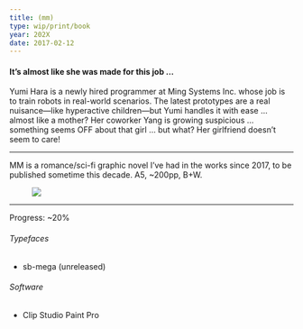 ```yaml
---
title: (mm)
type: wip/print/book
year: 202X
date: 2017-02-12
---
```


#### It’s almost like she was made for this job …

Yumi Hara is a newly hired programmer at Ming Systems Inc. whose job is to train robots in real-world scenarios. The latest prototypes are a real nuisance—like hyperactive children—but Yumi handles it with ease … almost like a mother? Her coworker Yang is growing suspicious … something seems OFF about that girl … but what? Her girlfriend doesn’t seem to care! 

* * *

MM is a romance/sci-fi graphic novel I’ve had in the works since 2017, to be published sometime this decade. A5, ~200pp, B+W.

<figure>
  <img src="{{ site.baseurl }}/assets/img/mm1.png">
  <!-- <figcaption>
    The book in print.
  </figcaption> -->
</figure>

* * *

Progress: ~20%

###### Typefaces
- sb-mega (unreleased)

###### Software
- Clip Studio Paint Pro